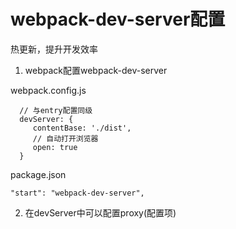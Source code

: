 # webpack-dev-server配置

热更新，提升开发效率

1. webpack配置webpack-dev-server

  webpack.config.js
   ```
     // 与entry配置同级
     devServer: {
        contentBase: './dist',
        // 自动打开浏览器
        open: true
     }
   ```
   
   package.json
   ```
   "start": "webpack-dev-server",
   ```

2. 在devServer中可以配置proxy(配置项)


